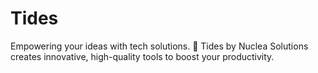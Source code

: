 # Tides
Empowering your ideas with tech solutions. 🚀 Tides by Nuclea Solutions creates innovative, high-quality tools to boost your productivity.
